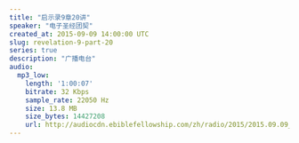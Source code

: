 ```yaml
---
title: "启示录9章20讲"
speaker: "电子圣经团契"
created_at: 2015-09-09 14:00:00 UTC
slug: revelation-9-part-20
series: true
description: "广播电台"
audio:
  mp3_low:
    length: '1:00:07'
    bitrate: 32 Kbps
    sample_rate: 22050 Hz
    size: 13.8 MB
    size_bytes: 14427208
    url: http://audiocdn.ebiblefellowship.com/zh/radio/2015/2015.09.09_EBF_-_Revelation_9_Part_20.mp3
---
```

